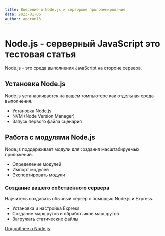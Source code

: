 ```yaml
---
title: Введение в Node.js и серверное программирование
date: 2023-01-06
author: andron13
---
```


# Node.js - серверный JavaScript это тестовая статья

Node.js - это среда выполнения JavaScript на стороне сервера.

## Установка Node.js

Node.js устанавливается на вашем компьютере как отдельная среда выполнения.

- Установка Node.js
- NVM (Node Version Manager)
- Запуск первого файла сценария

## Работа с модулями Node.js

Node.js поддерживает модули для создания масштабируемых приложений.

- Определение модулей
- Импорт модулей
- Экспортировать модули

### Создание вашего собственного сервера

Научитесь создавать обычный сервер с помощью Node.js и Express.

- Установка и настройка Express
- Создание маршрутов и обработчиков маршрутов
- Загружать статические файлы

[Подробнее о Node.js](https://nodejs.org)
